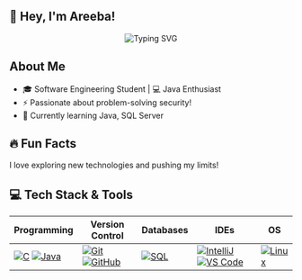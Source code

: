 ## 👋 Hey, I'm Areeba!

<div align="center">
  <img src="https://readme-typing-svg.herokuapp.com?font=Fira+Code&weight=500&size=24&pause=1000&color=00ffff&center=true&vCenter=true&width=435&lines=Software+Engineer!;Code,+Create,+and+Conquer!" alt="Typing SVG" />
</p>
</div>

## About Me
- 🎓 Software Engineering Student | 💻 Java Enthusiast
- ⚡ Passionate about problem-solving security!
- 🌱 Currently learning Java, SQL Server

## 🔥 Fun Facts
 I love exploring new technologies and pushing my limits!

## 💻 Tech Stack & Tools

| Programming | Version Control | Databases | IDEs | OS |
|------------|----------------|-----------|------|----|
| [![C](https://img.shields.io/badge/C-A8B9CC?style=for-the-badge&logo=c&logoColor=white)](https://en.wikipedia.org/wiki/C_(programming_language)) [![Java](https://img.shields.io/badge/Java-007396?style=for-the-badge&logo=java&logoColor=white)](https://www.java.com/) | [![Git](https://img.shields.io/badge/Git-F05032?style=for-the-badge&logo=git&logoColor=white)](https://git-scm.com/) [![GitHub](https://img.shields.io/badge/GitHub-181717?style=for-the-badge&logo=github&logoColor=white)](https://github.com/) | [![SQL](https://img.shields.io/badge/SQL-4479A1?style=for-the-badge&logo=postgresql&logoColor=white)](https://www.postgresql.org/) | [![IntelliJ](https://img.shields.io/badge/IntelliJ%20IDEA-000000?style=for-the-badge&logo=intellij-idea&logoColor=white)](https://www.jetbrains.com/idea/) [![VS Code](https://img.shields.io/badge/VS%20Code-007ACC?style=for-the-badge&logo=visual-studio-code&logoColor=white)](https://code.visualstudio.com/) | [![Linux](https://img.shields.io/badge/Linux-FCC624?style=for-the-badge&logo=linux&logoColor=black)](https://www.linux.org/) |



